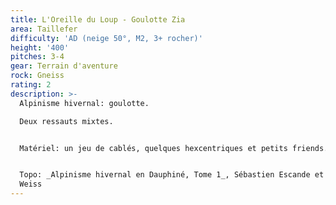 ```yaml
---
title: L'Oreille du Loup - Goulotte Zia
area: Taillefer
difficulty: 'AD (neige 50°, M2, 3+ rocher)'
height: '400'
pitches: 3-4
gear: Terrain d'aventure
rock: Gneiss
rating: 2
description: >-
  Alpinisme hivernal: goulotte.

  Deux ressauts mixtes.


  Matériel: un jeu de cablés, quelques hexcentriques et petits friends.


  Topo: _Alpinisme hivernal en Dauphiné, Tome 1_, Sébastien Escande et Jérôme
  Weiss
---
```


